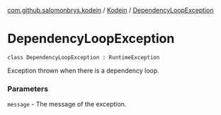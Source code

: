 [com.github.salomonbrys.kodein](../index.md) / [Kodein](index.md) / [DependencyLoopException](.)

# DependencyLoopException

`class DependencyLoopException : RuntimeException`

Exception thrown when there is a dependency loop.

### Parameters

`message` - The message of the exception.